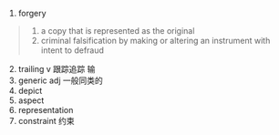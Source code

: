 1. forgery
> 1.  a copy that is represented as the original
> 2. criminal falsification by making or altering an instrument with intent to defraud 
2. trailing v 跟踪追踪 输
3. generic   adj   一般同类的
4. depict 
5. aspect
6. representation
7. constraint 约束

